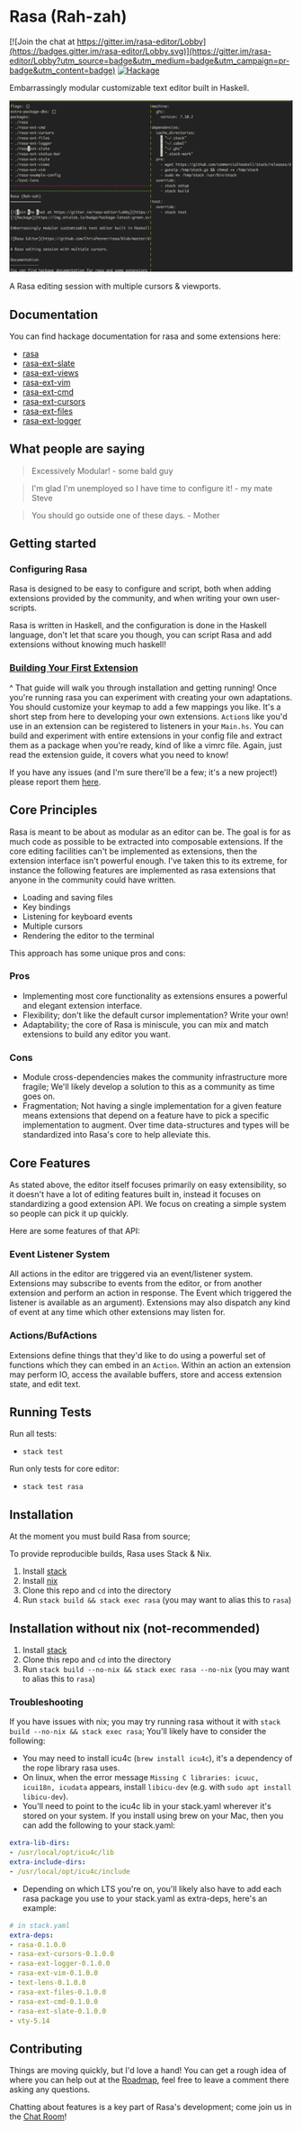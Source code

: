 Rasa (Rah-zah)
==============

[![Join the chat at https://gitter.im/rasa-editor/Lobby](https://badges.gitter.im/rasa-editor/Lobby.svg)](https://gitter.im/rasa-editor/Lobby?utm_source=badge&utm_medium=badge&utm_campaign=pr-badge&utm_content=badge)
[![Hackage](https://img.shields.io/badge/hackage-latest-green.svg)](https://hackage.haskell.org/package/rasa)

Embarrassingly modular customizable text editor built in Haskell.

![Rasa Editor](https://github.com/ChrisPenner/rasa/blob/master/docs/rasa.png "Rasa Editor")

A Rasa editing session with multiple cursors & viewports.

Documentation
-------------
You can find hackage documentation for rasa and some extensions here:

- [rasa](https://hackage.haskell.org/package/rasa)
- [rasa-ext-slate](https://hackage.haskell.org/package/rasa-ext-slate)
- [rasa-ext-views](https://hackage.haskell.org/package/rasa-ext-views)
- [rasa-ext-vim](https://hackage.haskell.org/package/rasa-ext-vim)
- [rasa-ext-cmd](https://hackage.haskell.org/package/rasa-ext-cmd)
- [rasa-ext-cursors](https://hackage.haskell.org/package/rasa-ext-cursors)
- [rasa-ext-files](https://hackage.haskell.org/package/rasa-ext-files)
- [rasa-ext-logger](https://hackage.haskell.org/package/rasa-ext-logger)

What people are saying
----------------------

> Excessively Modular! - some bald guy

> I'm glad I'm unemployed so I have time to configure it! - my mate Steve

> You should go outside one of these days. - Mother

Getting started
---------------

### Configuring Rasa

Rasa is designed to be easy to configure and script, both when adding extensions provided
by the community, and when writing your own user-scripts.

Rasa is written in Haskell, and the configuration is done in the Haskell
language, don't let that scare you though, you can script Rasa and add
extensions without knowing much haskell!

### [Building Your First Extension](https://github.com/ChrisPenner/rasa/blob/master/docs/Building-An-Extension.md)

\^ That guide will walk you through installation and getting running! Once
you're running rasa you can experiment with creating your own adaptations. You
should customize your keymap to add a few mappings you like. It's a short step
from here to developing your own extensions. `Action`s like you'd use in an
extension can be registered to listeners in your `Main.hs`. You can build and
experiment with entire extensions in your config file and extract them as a
package when you're ready, kind of like a vimrc file. Again, just read the 
extension guide, it covers what you need to know!

If you have any issues (and I'm sure there'll be a few; it's a new project!)
please report them [here](https://github.com/ChrisPenner/rasa/issues).


Core Principles
---------------

Rasa is meant to be about as modular as an editor can be. The goal is for as
much code as possible to be extracted into composable extensions. If the core
editing facilities can't be implemented as extensions, then the extension
interface isn't powerful enough. I've taken this to its extreme, for instance
the following features are implemented as rasa extensions that anyone in the
community could have written.

- Loading and saving files 
- Key bindings
- Listening for keyboard events
- Multiple cursors
- Rendering the editor to the terminal

This approach has some unique pros and cons:

### Pros

-   Implementing most core functionality as extensions ensures a powerful and
    elegant extension interface.
-   Flexibility; don't like the default cursor implementation? Write your own!
-   Adaptability; the core of Rasa is miniscule, you can mix and match
    extensions to build any editor you want.


### Cons

-   Module cross-dependencies makes the community infrastructure more fragile;
    We'll likely develop a solution to this as a community as time goes on.
-   Fragmentation; Not having a single implementation for a given feature means
    extensions that depend on a feature have to pick a specific implementation
    to augment. Over time data-structures and types will be standardized into
    Rasa's core to help alleviate this.

Core Features
-------------

As stated above, the editor itself focuses primarily on easy extensibility, so it doesn't have a lot of editing
features built in, instead it focuses on standardizing a good extension API.
We focus on creating a simple system so people can pick it up quickly.

Here are some features of that API:

### Event Listener System

All actions in the editor are triggered via an event/listener system.
Extensions may subscribe to events from the editor, or from another extension
and perform an action in response. The Event which triggered the listener is
available as an argument). Extensions may also dispatch any kind of event at
any time which other extensions may listen for.

### Actions/BufActions

Extensions define things that they'd like to do using a powerful set of
functions which they can embed in an `Action`. Within an action an extension
may perform IO, access the available buffers, store and access extension state,
and edit text.

Running Tests
-------------

Run all tests:

- `stack test`

Run only tests for core editor:

- `stack test rasa`


Installation
------------

At the moment you must build Rasa from source;

To provide reproducible builds, Rasa uses Stack & Nix.

1. Install [stack](http://seanhess.github.io/2015/08/04/practical-haskell-getting-started.html)
2. Install [nix](https://nixos.org/nix/)
3. Clone this repo and `cd` into the directory
4. Run `stack build && stack exec rasa` (you may want to alias this to `rasa`)

Installation without nix (not-recommended)
------------------------------------------

1. Install [stack](http://seanhess.github.io/2015/08/04/practical-haskell-getting-started.html)
2. Clone this repo and `cd` into the directory
3. Run `stack build --no-nix && stack exec rasa --no-nix` (you may want to alias this to `rasa`)

### Troubleshooting

If you have issues with nix; you may try running rasa without it with `stack build --no-nix && stack exec rasa`;
You'll likely have to consider the following:

- You may need to install icu4c (`brew install icu4c`), it's a dependency of the rope library rasa uses.
- On linux, when the error message `Missing C libraries: icuuc, icui18n, icudata` appears, install `libicu-dev` (e.g. with `sudo apt install libicu-dev`).
- You'll need to point to the icu4c lib in your stack.yaml wherever it's stored on your system. If you install
    using brew on your Mac, then you can add the following to your stack.yaml:

```yaml
extra-lib-dirs:
- /usr/local/opt/icu4c/lib 
extra-include-dirs:
- /usr/local/opt/icu4c/include
```

- Depending on which LTS you're on, you'll likely also have to add each rasa package you use to your stack.yaml as
    extra-deps, here's an example:

```yaml
# in stack.yaml
extra-deps:
- rasa-0.1.0.0
- rasa-ext-cursors-0.1.0.0
- rasa-ext-logger-0.1.0.0
- rasa-ext-vim-0.1.0.0
- text-lens-0.1.0.0
- rasa-ext-files-0.1.0.0
- rasa-ext-cmd-0.1.0.0
- rasa-ext-slate-0.1.0.0
- vty-5.14
```

Contributing
------------

Things are moving quickly, but I'd love a hand! You can get a rough idea of
where you can help out at the
[Roadmap](https://github.com/ChrisPenner/rasa/issues/2), feel free to leave a
comment there asking any questions. 

Chatting about features is a key part of Rasa's development; come join us in
the [Chat Room](https://gitter.im/rasa-editor/Lobby)!
